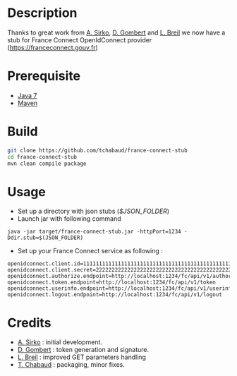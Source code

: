 # Description

Thanks to great work from [A. Sirko](https://github.com/asirko), [D. Gombert](https://github.com/dgombert) and [L. Breil](https://plus.google.com/110296642077310408331) we now have 
a stub for France Connect OpenIdConnect provider (https://franceconnect.gouv.fr)

# Prerequisite

- [Java 7](https://java.com)
- [Maven](https://maven.apache.org)

# Build

```sh
git clone https://github.com/tchabaud/france-connect-stub
cd france-connect-stub
mvn clean compile package
```

# Usage

- Set up a directory with json stubs (*$JSON_FOLDER*)
- Launch jar with following command
```
java -jar target/france-connect-stub.jar -httpPort=1234 -Ddir.stub=$(JSON_FOLDER)
```
- Set up your France Connect service as following :

```
openidconnect.client.id=1111111111111111111111111111111111111111111111111111111111111111
openidconnect.client.secret=2222222222222222222222222222222222222222222222222222222222222222
openidconnect.authorize.endpoint=http://localhost:1234/fc/api/v1/authorize
openidconnect.token.endpoint=http://localhost:1234/fc/api/v1/token
openidconnect.userinfo.endpoint=http://localhost:1234/fc/api/v1/userinfo
openidconnect.logout.endpoint=http://localhost:1234/fc/api/v1/logout
```

# Credits

- [A. Sirko](https://github.com/asirko) : initial development.
- [D. Gombert](https://github.com/dgombert) : token generation and signature.
- [L. Breil](https://plus.google.com/110296642077310408331) : improved GET parameters handling
- [T. Chabaud](https://github.com/tchabaud) : packaging, minor fixes.

